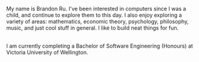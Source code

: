 My name is Brandon Ru. I've been interested in computers since I was a child, and continue to explore them to this day.
I also enjoy exploring a variety of areas: mathematics, economic theory, psychology, philosophy, music, and just cool stuff in general. I like to build neat things for fun.

<br>
I am currently completing a Bachelor of Software Engineering (Honours) at Victoria University of Wellington.
